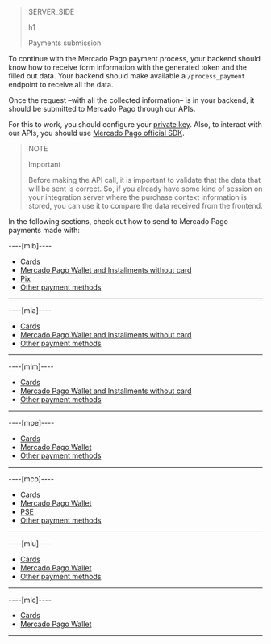 > SERVER_SIDE
>
> h1
>
> Payments submission

To continue with the Mercado Pago payment process, your backend should know how to receive form information with the generated token and the filled out data. Your backend should make available a `/process_payment` endpoint to receive all the data.

Once the request –with all the collected information– is in your backend, it should be submitted to Mercado Pago through our APIs.

For this to work, you should configure your [private key](/developers/en/guides/additional-content/your-integrations/credentials). Also, to interact with our APIs, you should use [Mercado Pago official SDK](/developers/en/docs/sdks-library/landing).

> NOTE
> 
> Important
>
> Before making the API call, it is important to validate that the data that will be sent is correct. So, if you already have some kind of session on your integration server where the purchase context information is stored, you can use it to compare the data received from the frontend.

In the following sections, check out how to send to Mercado Pago payments made with:

----[mlb]----
* [Cards](/developers/en/docs/checkout-bricks/payment-brick/payment-submission/cards)
* [Mercado Pago Wallet and Installments without card](/developers/en/docs/checkout-bricks/payment-brick/payment-submission/wallet-credits)
* [Pix](/developers/en/docs/checkout-bricks/payment-brick/payment-submission/pix)
* [Other payment methods](/developers/en/docs/checkout-bricks/payment-brick/payment-submission/other-payment-methods/brasil)

------------
----[mla]----
* [Cards](/developers/en/docs/checkout-bricks/payment-brick/payment-submission/cards)
* [Mercado Pago Wallet and Installments without card](/developers/en/docs/checkout-bricks/payment-brick/payment-submission/wallet-credits)
* [Other payment methods](/developers/en/docs/checkout-bricks/payment-brick/payment-submission/other-payment-methods/argentina)

------------
----[mlm]----
* [Cards](/developers/en/docs/checkout-bricks/payment-brick/payment-submission/cards)
* [Mercado Pago Wallet and Installments without card](/developers/en/docs/checkout-bricks/payment-brick/payment-submission/wallet-credits)
* [Other payment methods](/developers/en/docs/checkout-bricks/payment-brick/payment-submission/other-payment-methods/mexico)

------------
----[mpe]----
* [Cards](/developers/en/docs/checkout-bricks/payment-brick/payment-submission/cards)
* [Mercado Pago Wallet](/developers/en/docs/checkout-bricks/payment-brick/payment-submission/wallet)
* [Other payment methods](/developers/en/docs/checkout-bricks/payment-brick/payment-submission/other-payment-methods/peru)

------------
----[mco]----
* [Cards](/developers/en/docs/checkout-bricks/payment-brick/payment-submission/cards)
* [Mercado Pago Wallet](/developers/en/docs/checkout-bricks/payment-brick/payment-submission/wallet)
* [PSE](/developers/en/docs/checkout-bricks/payment-brick/payment-submission/pse)
* [Other payment methods](/developers/en/docs/checkout-bricks/payment-brick/payment-submission/other-payment-methods/colombia)

------------
----[mlu]----
* [Cards](/developers/en/docs/checkout-bricks/payment-brick/payment-submission/cards)
* [Mercado Pago Wallet](/developers/en/docs/checkout-bricks/payment-brick/payment-submission/wallet)
* [Other payment methods](/developers/en/docs/checkout-bricks/payment-brick/payment-submission/other-payment-methods/uruguay)

------------
----[mlc]----
* [Cards](/developers/en/docs/checkout-bricks/payment-brick/payment-submission/cards)
* [Mercado Pago Wallet](/developers/en/docs/checkout-bricks/payment-brick/payment-submission/wallet)

------------